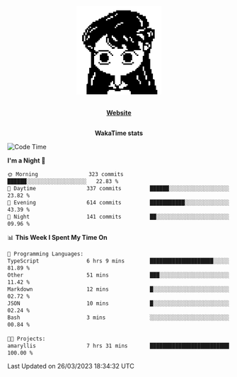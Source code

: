 ##

<p align="center">
  <img src="./person.gif" />
</p>

##

<div align="center">
  <p>
    <strong>
    <a href='https://domm.me'>Website</a>
    </strong>
  </p>
</div>

##

<div align="center">
  <p>
    <strong>
    WakaTime stats
    </strong>
  </p>
</div>

<!--START_SECTION:waka-->
![Code Time](http://img.shields.io/badge/Code%20Time-63%20hrs%2054%20mins-blue)

**I'm a Night 🦉** 

```text
🌞 Morning                323 commits         ██████░░░░░░░░░░░░░░░░░░░   22.83 % 
🌆 Daytime                337 commits         ██████░░░░░░░░░░░░░░░░░░░   23.82 % 
🌃 Evening                614 commits         ███████████░░░░░░░░░░░░░░   43.39 % 
🌙 Night                  141 commits         ██░░░░░░░░░░░░░░░░░░░░░░░   09.96 % 
```


📊 **This Week I Spent My Time On** 

```text
💬 Programming Languages: 
TypeScript               6 hrs 9 mins        ████████████████████░░░░░   81.89 % 
Other                    51 mins             ███░░░░░░░░░░░░░░░░░░░░░░   11.42 % 
Markdown                 12 mins             █░░░░░░░░░░░░░░░░░░░░░░░░   02.72 % 
JSON                     10 mins             █░░░░░░░░░░░░░░░░░░░░░░░░   02.24 % 
Bash                     3 mins              ░░░░░░░░░░░░░░░░░░░░░░░░░   00.84 % 

🐱‍💻 Projects: 
amaryllis                7 hrs 31 mins       █████████████████████████   100.00 % 
```


 Last Updated on 26/03/2023 18:34:32 UTC
<!--END_SECTION:waka-->

